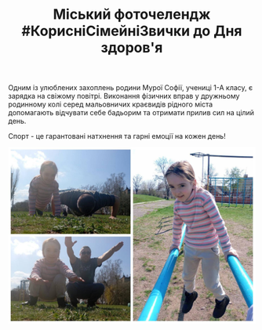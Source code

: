 ﻿---
title: "Міський фоточелендж #КорисніСімейніЗвички до Дня здоров'я"
---

Одним із улюблених захоплень родини Мурої Софії, учениці 1-А класу, є зарядка на свіжому повітрі. Виконання фізичних вправ у дружньому родинному колі серед мальовничих краєвидів рідного міста допомагають відчувати себе бадьорим та отримати прилив сил на цілий день.

Спорт - це гарантовані натхнення та гарні емоції на кожен день!

![](1.jpg)